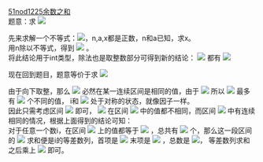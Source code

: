 [51nod1225余数之和](http://www.51nod.com/onlineJudge/questionCode.html#!problemId=1225)  
题意：求
<img src="http://latex.codecogs.com/svg.latex?\sum_{i=1}^{n}{n\%i}=?">  


先来求解一个不等式：<img src="http://latex.codecogs.com/svg.latex?\frac{n}{a+1}<x\leqslant\frac{n}{a}">，n,a,x都是正数，n和a已知，求x。  
用n除以不等式，得到
<img src="http://latex.codecogs.com/svg.latex?a\leqslant%20\frac{n}{x}%3Ca+1">
。  
将此结论用于int类型，除法也是取整数部分可得到新的结论：
<img src="http://latex.codecogs.com/svg.latex?\forall%20x\epsilon%20(\frac{n}{a+1},\frac{n}{a}]">
都有
<img src="http://latex.codecogs.com/svg.latex?\frac{n}{x}\equiv%20a">  

现在回到题目，题意等价于求
<img src="http://latex.codecogs.com/svg.latex?\sum_{i=1}^{n}{n-\left%20\lfloor%20\frac{n}{i}%20\right%20\rfloor%20*i}=n^2-\sum_{i=1}^{n}{\left%20\lfloor%20\frac{n}{i}%20\right%20\rfloor%20*i}">

由于向下取整，那么
<img src="http://latex.codecogs.com/svg.latex?\left%20\lfloor%20\frac{n}{i}%20\right%20\rfloor">
必然在某一连续区间是相同的值，由于
<img src="http://latex.codecogs.com/svg.latex?\frac{n}{\sqrt{n}}=\sqrt{n}">
所以
<img src="http://latex.codecogs.com/svg.latex?\left%20\lfloor%20\frac{n}{i}%20\right%20\rfloor">
最多有
<img src="http://latex.codecogs.com/svg.latex?2\sqrt{n}">
个不同的值，
i和
<img src="http://latex.codecogs.com/svg.latex?\left%20\lfloor%20\frac{n}{i}%20\right%20\rfloor">
处于对称的状态，就像因子一样。  
因此只需考虑区间
<img src="http://latex.codecogs.com/svg.latex?[1,\sqrt{n}]">
即可，
<img src="http://latex.codecogs.com/svg.latex?\left%20\lfloor%20\frac{n}{i}%20\right%20\rfloor">
在区间
<img src="http://latex.codecogs.com/svg.latex?[1,\sqrt{n}]">
中的值都不相同，而区间
<img src="http://latex.codecogs.com/svg.latex?[\sqrt{n},n]">
中有连续相同的情况，根据上面得到的结论可知：  
对于任意一个数i，在区间
<img src="http://latex.codecogs.com/svg.latex?[\frac{n}{i+1}+1,\frac{n}{i}]">
上的值都等于
<img src="http://latex.codecogs.com/svg.latex?\left%20\lfloor%20\frac{n}{i}%20\right%20\rfloor">
，总共有
<img src="http://latex.codecogs.com/svg.latex?\frac{n}{i}-\frac{n}{i+1}">
个，那么这一段区间的
<img src="http://latex.codecogs.com/svg.latex?\left%20\lfloor%20\frac{n}{i}%20\right%20\rfloor%20*i">
求和便是i的等差数列，首项是
<img src="http://latex.codecogs.com/svg.latex?\left%20\lfloor%20\frac{n}{i+1}%20\right%20\rfloor%20+1">
末项是
<img src="http://latex.codecogs.com/svg.latex?\left%20\lfloor%20\frac{n}{i}%20\right%20\rfloor">
，总数是
<img src="http://latex.codecogs.com/svg.latex?\frac{n}{i}-\frac{n}{i+1}">，
等差数列求和之后乘上
<img src="http://latex.codecogs.com/svg.latex?\left%20\lfloor%20\frac{n}{i}%20\right%20\rfloor">
即可。



